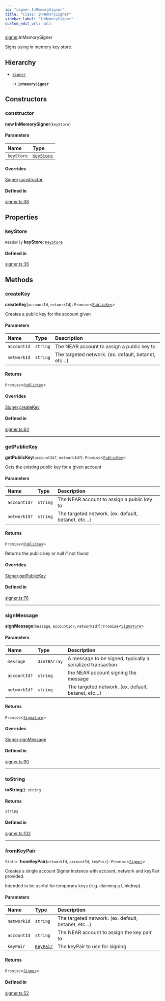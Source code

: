 ```yaml
---
id: "signer.InMemorySigner"
title: "Class: InMemorySigner"
sidebar_label: "InMemorySigner"
custom_edit_url: null
---
```


[signer](../modules/signer.md).InMemorySigner

Signs using in memory key store.

## Hierarchy

- [`Signer`](signer.Signer.md)

  ↳ **`InMemorySigner`**

## Constructors

### constructor

**new InMemorySigner**(`keyStore`)

#### Parameters

| Name | Type |
| :------ | :------ |
| `keyStore` | [`KeyStore`](key_stores_keystore.KeyStore.md) |

#### Overrides

[Signer](signer.Signer.md).[constructor](signer.Signer.md#constructor)

#### Defined in

[signer.ts:38](https://github.com/near/near-api-js/blob/ecc6fa8f/packages/near-api-js/src/signer.ts#L38)

## Properties

### keyStore

 `Readonly` **keyStore**: [`KeyStore`](key_stores_keystore.KeyStore.md)

#### Defined in

[signer.ts:36](https://github.com/near/near-api-js/blob/ecc6fa8f/packages/near-api-js/src/signer.ts#L36)

## Methods

### createKey

**createKey**(`accountId`, `networkId`): `Promise`<[`PublicKey`](utils_key_pair.PublicKey.md)\>

Creates a public key for the account given

#### Parameters

| Name | Type | Description |
| :------ | :------ | :------ |
| `accountId` | `string` | The NEAR account to assign a public key to |
| `networkId` | `string` | The targeted network. (ex. default, betanet, etc…) |

#### Returns

`Promise`<[`PublicKey`](utils_key_pair.PublicKey.md)\>

#### Overrides

[Signer](signer.Signer.md).[createKey](signer.Signer.md#createkey)

#### Defined in

[signer.ts:64](https://github.com/near/near-api-js/blob/ecc6fa8f/packages/near-api-js/src/signer.ts#L64)

___

### getPublicKey

**getPublicKey**(`accountId?`, `networkId?`): `Promise`<[`PublicKey`](utils_key_pair.PublicKey.md)\>

Gets the existing public key for a given account

#### Parameters

| Name | Type | Description |
| :------ | :------ | :------ |
| `accountId?` | `string` | The NEAR account to assign a public key to |
| `networkId?` | `string` | The targeted network. (ex. default, betanet, etc…) |

#### Returns

`Promise`<[`PublicKey`](utils_key_pair.PublicKey.md)\>

Returns the public key or null if not found

#### Overrides

[Signer](signer.Signer.md).[getPublicKey](signer.Signer.md#getpublickey)

#### Defined in

[signer.ts:76](https://github.com/near/near-api-js/blob/ecc6fa8f/packages/near-api-js/src/signer.ts#L76)

___

### signMessage

**signMessage**(`message`, `accountId?`, `networkId?`): `Promise`<[`Signature`](../interfaces/utils_key_pair.Signature.md)\>

#### Parameters

| Name | Type | Description |
| :------ | :------ | :------ |
| `message` | `Uint8Array` | A message to be signed, typically a serialized transaction |
| `accountId?` | `string` | the NEAR account signing the message |
| `networkId?` | `string` | The targeted network. (ex. default, betanet, etc…) |

#### Returns

`Promise`<[`Signature`](../interfaces/utils_key_pair.Signature.md)\>

#### Overrides

[Signer](signer.Signer.md).[signMessage](signer.Signer.md#signmessage)

#### Defined in

[signer.ts:90](https://github.com/near/near-api-js/blob/ecc6fa8f/packages/near-api-js/src/signer.ts#L90)

___

### toString

**toString**(): `string`

#### Returns

`string`

#### Defined in

[signer.ts:102](https://github.com/near/near-api-js/blob/ecc6fa8f/packages/near-api-js/src/signer.ts#L102)

___

### fromKeyPair

`Static` **fromKeyPair**(`networkId`, `accountId`, `keyPair`): `Promise`<[`Signer`](signer.Signer.md)\>

Creates a single account Signer instance with account, network and keyPair provided.

Intended to be useful for temporary keys (e.g. claiming a Linkdrop).

#### Parameters

| Name | Type | Description |
| :------ | :------ | :------ |
| `networkId` | `string` | The targeted network. (ex. default, betanet, etc…) |
| `accountId` | `string` | The NEAR account to assign the key pair to |
| `keyPair` | [`KeyPair`](utils_key_pair.KeyPair.md) | The keyPair to use for signing |

#### Returns

`Promise`<[`Signer`](signer.Signer.md)\>

#### Defined in

[signer.ts:52](https://github.com/near/near-api-js/blob/ecc6fa8f/packages/near-api-js/src/signer.ts#L52)
